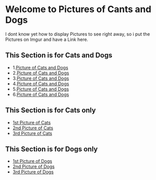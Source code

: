 # Welcome to Pictures of Cants and Dogs



I dont know yet how to display Pictures to see right away, so i put the Pictures on Imgur and have a Link here.

## This Section is for Cats and Dogs

- 1.[Picture of Cats and Dogs](https://imgur.com/drAI8X4)
- 2.[Picture of Cats and Dogs](https://imgur.com/emGVCUH)
- 3.[Picture of Cats and Dogs](https://imgur.com/BC9eNM3)
- 4.[Picture of Cats and Dogs](https://imgur.com/Gylxs3e)
- 5.[Picture of Cats and Dogs](https://imgur.com/D53GR0i)
- 6.[Picture of Cats and Dogs](https://imgur.com/UVUsfex)

## This Section is for Cats only

- [1st Picture of Cats](https://imgur.com/uLN0uKI)
- [2nd Picture of Cats](https://imgur.com/gbjllq8)
- [3rd Picture of Cats](https://imgur.com/5Sa6GN6)

## This Section is for Dogs only

- [1st Picture of Dogs](https://imgur.com/y7F8OEh)
- [2nd Picture of Dogs](https://imgur.com/cn01y2O)
- [3rd Picture of Dogs](https://imgur.com/2VgBeR9)


